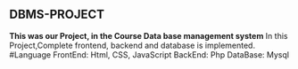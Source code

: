 ## DBMS-PROJECT

**This was our Project, in the Course Data base management system**
In this Project,Complete frontend, backend and database is implemented.
#Language
FrontEnd: Html, CSS, JavaScript
BackEnd: Php
DataBase: Mysql

